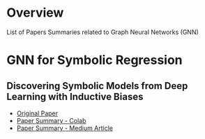 
# Overview 

List of Papers Summaries related to Graph Neural Networks (GNN)

# GNN for Symbolic Regression 

## Discovering Symbolic Models from Deep Learning with Inductive Biases

- [Original Paper](https://arxiv.org/abs/2006.11287)
- [Paper Summary - Colab](https://colab.research.google.com/drive/1MTQcj8uoLaKEtO7kwZIVwGkxnZNWrhCl?usp=sharing)
- [Paper Summary - Medium Article](https://medium.com/discussing-deep-learning/paper-exaplained-discovering-symbolic-models-from-deep-learning-with-inductive-biases-65a6520bdfe5#5c68-e4716a815014)





















